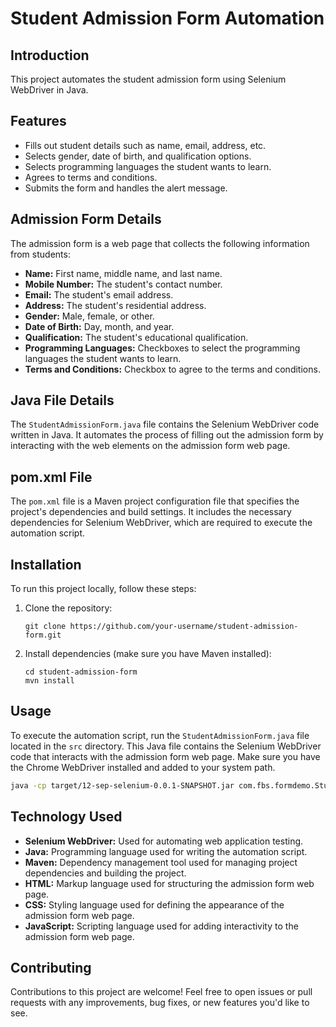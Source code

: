 
# Student Admission Form Automation

## Introduction

This project automates the student admission form using Selenium WebDriver in Java.

## Features

- Fills out student details such as name, email, address, etc.
- Selects gender, date of birth, and qualification options.
- Selects programming languages the student wants to learn.
- Agrees to terms and conditions.
- Submits the form and handles the alert message.


## Admission Form Details

The admission form is a web page that collects the following information from students:

- **Name:** First name, middle name, and last name.
- **Mobile Number:** The student's contact number.
- **Email:** The student's email address.
- **Address:** The student's residential address.
- **Gender:** Male, female, or other.
- **Date of Birth:** Day, month, and year.
- **Qualification:** The student's educational qualification.
- **Programming Languages:** Checkboxes to select the programming languages the student wants to learn.
- **Terms and Conditions:** Checkbox to agree to the terms and conditions.


## Java File Details

The `StudentAdmissionForm.java` file contains the Selenium WebDriver code written in Java. It automates the process of filling out the admission form by interacting with the web elements on the admission form web page.


## pom.xml File

The `pom.xml` file is a Maven project configuration file that specifies the project's dependencies and build settings. It includes the necessary dependencies for Selenium WebDriver, which are required to execute the automation script.


## Installation

To run this project locally, follow these steps:

1. Clone the repository:
   ```
   git clone https://github.com/your-username/student-admission-form.git
   ```
2. Install dependencies (make sure you have Maven installed):
   ```
   cd student-admission-form
   mvn install
   ```

## Usage

To execute the automation script, run the `StudentAdmissionForm.java` file located in the `src` directory. This Java file contains the Selenium WebDriver code that interacts with the admission form web page. Make sure you have the Chrome WebDriver installed and added to your system path.

```bash
java -cp target/12-sep-selenium-0.0.1-SNAPSHOT.jar com.fbs.formdemo.StudentAdmissionForm
```

## Technology Used

- **Selenium WebDriver:** Used for automating web application testing.
- **Java:** Programming language used for writing the automation script.
- **Maven:** Dependency management tool used for managing project dependencies and building the project.
- **HTML:** Markup language used for structuring the admission form web page.
- **CSS:** Styling language used for defining the appearance of the admission form web page.
- **JavaScript:** Scripting language used for adding interactivity to the admission form web page.


## Contributing

Contributions to this project are welcome! Feel free to open issues or pull requests with any improvements, bug fixes, or new features you'd like to see.

